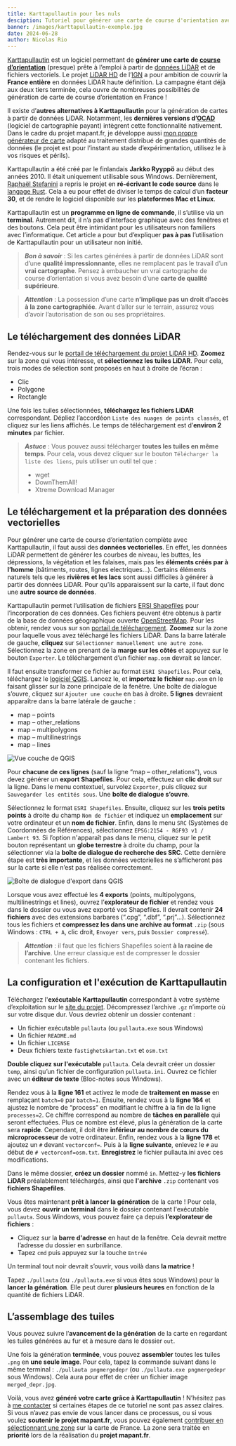 ```yaml
---
title: Karttapullautin pour les nuls
desciption: Tutoriel pour générer une carte de course d'orientation avec Karttapullautin
banner: /images/karttapullautin-exemple.jpg
date: 2024-06-28
author: Nicolas Rio
---
```


[Karttapullautin](https://github.com/rphlo/karttapullautin) est un logiciel permettant de **générer une carte de [course d’orientation](https://www.ffcorientation.fr/decouvrir/comment/)** (presque) prête à l’emploi à partir de [données LiDAR](https://fr.wikipedia.org/wiki/Lidar) et de fichiers vectoriels. Le projet [LiDAR HD](https://geoservices.ign.fr/lidarhd) de l’[IGN](https://www.ign.fr/) a pour ambition de couvrir la **France entière** en données LiDAR haute définition. La campagne étant déjà aux deux tiers terminée, cela ouvre de nombreuses possibilités de génération de carte de course d’orientation en France !

Il existe d’**autres alternatives à Karttapullautin** pour la génération de cartes à partir de données LiDAR. Notamment, les **dernières versions d’[OCAD](https://www.ocad.com/en/)** (logiciel de cartographie payant) intègrent cette fonctionnalité nativement. Dans le cadre du projet mapant.fr, je développe aussi [mon propre générateur de carte](https://github.com/NicoRio42/map-generator) adapté au traitement distribué de grandes quantités de données (le projet est pour l’instant au stade d’expérimentation, utilisez le à vos risques et périls).

Karttapullautin a été créé par le finlandais **Jarkko Ryyppö** au début des années 2010. Il était uniquement utilisable sous Windows. Dernièrement, [Raphaël Stefanini](https://www.linkedin.com/in/rphlo/) a repris le projet en **ré-écrivant le code source** dans le [langage Rust](https://www.rust-lang.org/). Cela a eu pour effet de diviser le temps de calcul d’un **facteur 30**, et de rendre le logiciel disponible sur les **plateformes Mac et Linux**.

Karttapullautin est un **programme en ligne de commande**, il s’utilise via un **terminal**. Autrement dit, il n’a pas d’interface graphique avec des fenêtres et des boutons. Cela peut être intimidant pour les utilisateurs non familiers avec l’informatique. Cet article a pour but d’expliquer **pas à pas** l’utilisation de Karttapullautin pour un utilisateur non initié.

> **_Bon à savoir_** : Si les cartes générées à partir de données LiDAR sont d’une **qualité impressionnante**, elles ne remplacent pas le travail d’un **vrai cartographe**. Pensez à embaucher un vrai cartographe de course d’orientation si vous avez besoin d’une **carte de qualité supérieure**.

> **_Attention_** : La possession d’une carte **n’implique pas un droit d’accès à la zone cartographiée**. Avant d’aller sur le terrain, assurez vous d’avoir l’autorisation de son ou ses propriétaires.

## Le téléchargement des données LiDAR

Rendez-vous sur le [portail de téléchargement du projet LiDAR HD](https://diffusion-lidarhd.ign.fr/). **Zoomez** sur la zone qui vous intéresse, et **sélectionnez les tuiles LiDAR**. Pour cela, trois modes de sélection sont proposés en haut à droite de l’écran :
- Clic
- Polygone
- Rectangle

Une fois les tuiles sélectionnées, **téléchargez les fichiers LiDAR** correspondant. Dépliez l’accordéon `Liste des nuages de points classés`, et cliquez sur les liens affichés. Le temps de téléchargement est d’**environ 2 minutes** par fichier.

> **_Astuce_** : Vous pouvez aussi télécharger **toutes les tuiles en même temps**. Pour cela, vous devez cliquer sur le bouton `Télécharger la liste des liens`, puis utiliser un outil tel que :
> - wget
> - DownThemAll!
> - Xtreme Download Manager

## Le téléchargement et la préparation des données vectorielles

Pour générer une carte de course d’orientation complète avec Karttapullautin, il faut aussi des **données vectorielles**. En effet, les données LiDAR permettent de générer les courbes de niveau, les buttes, les dépressions, la végétation et les falaises, mais pas les **éléments créés par à l’homme** (bâtiments, routes, lignes electriques…). Certains éléments naturels tels que les **rivières et les lacs** sont aussi difficiles à générer à partir des données LiDAR. Pour qu’ils apparaissent sur la carte, il faut donc une **autre source de données**.

Karttapullautin permet l’utilisation de fichiers [ERSI Shapefiles](https://fr.wikipedia.org/wiki/Shapefile) pour l’incorporation de ces données. Ces fichiers peuvent être obtenus à partir de la base de données géographique ouverte [OpenStreetMap](https://www.openstreetmap.org/). Pour les obtenir, rendez vous sur son [portail de téléchargement](https://www.openstreetmap.org/export). **Zoomez** sur la zone pour laquelle vous avez téléchargé les fichiers LiDAR. Dans la barre latérale de gauche, **cliquez** sur `Sélectionner manuellement une autre zone`. Sélectionnez la zone en prenant de la **marge sur les côtés** et appuyez sur le bouton `Exporter`. Le téléchargement d’un fichier `map.osm` devrait se lancer.

Il faut ensuite transformer ce fichier au format `ESRI Shapefiles`. Pour cela, téléchargez le [logiciel QGIS](https://qgis.org/fr/site/forusers/download.html). Lancez le, et **importez le fichier** `map.osm` en le faisant glisser sur la zone principale de la fenêtre. Une boîte de dialogue s’ouvre, cliquez sur `Ajouter une couche` en bas à droite. **5 lignes** devraient apparaître dans la barre latérale de gauche :
- map – points
- map – other_relations
- map – multipolygons
- map – multilinestrings
- map – lines


![Vue couche de QGIS](./images/qgis-layers.png)

Pour **chacune de ces lignes** (sauf la ligne “map – other_relations”), vous devez générer un **export Shapefiles**. Pour cela, effectuez un **clic droit** sur la ligne. Dans le menu contextuel, survolez `Exporter`, puis cliquez sur `Sauvegarder les entités sous`. Une **boîte de dialogue s’ouvre**.

Sélectionnez le format `ESRI Shapefiles`. Ensuite, cliquez sur les **trois petits points** à droite du champ `Nom de fichier` et indiquez un **emplacement** sur votre ordinateur et un **nom de fichier**. Enfin, dans le menu `SRC` (Systèmes de Coordonnées de Références), sélectionnez `EPSG:2154 - RGF93 v1 / Lambert 93`. Si l’option n'apparaît pas dans le menu, cliquez sur le petit bouton représentant un **globe terrestre** à droite du champ, pour la sélectionner via la **boîte de dialogue de recherche des SRC**. Cette dernière étape est **très importante**, et les données vectorielles ne s’afficheront pas sur la carte si elle n’est pas réalisée correctement.

![Boîte de dialogue d'export dans QGIS](/images/qgis-export-dialog.png)

Lorsque vous avez effectué les **4 exports** (points, multipolygons, multilinestrings et lines), ouvrez l’**explorateur de fichier** et rendez vous dans le dossier ou vous avez exporté vos Shapefiles. Il devrait contenir **24 fichiers** avec des extensions barbares (“.cpg”, “.dbf”, “.prj”...). Sélectionnez tous les fichiers et **compressez les dans une archive au format** `.zip` (sous Windows : `CTRL + A`, clic droit, `Envoyer vers`, puis `Dossier compressé`).

> **_Attention_** : il faut que les fichiers Shapefiles soient **à la racine de l’archive**. Une erreur classique est de compresser le dossier contenant les fichiers.

## La configuration et l'exécution de Karttapullautin

Téléchargez l'**exécutable Karttapullautin** correspondant à votre système d’exploitation sur le [site du projet](https://github.com/rphlo/karttapullautin/releases). Décompressez l’archive `.gz` n’importe où sur votre disque dur. Vous devriez obtenir un dossier contenant :
- Un fichier exécutable `pullauta` (ou `pullauta.exe` sous Windows)
- Un fichier `README.md`
- Un fichier `LICENSE`
- Deux fichiers texte `fastighetskartan.txt` et `osm.txt`

**Double cliquez sur l'exécutable** `pullauta`. Cela devrait créer un dossier `temp`, ainsi qu’un fichier de configuration `pullauta.ini`. Ouvrez ce fichier avec un **éditeur de texte** (Bloc-notes sous Windows).

Rendez vous à la **ligne 161** et activez le mode de **traitement en masse** en remplaçant `batch=0` par `batch=1`. Ensuite, rendez vous à la **ligne 164** et ajustez le nombre de “process” en modifiant le chiffre à la fin de la ligne `processes=2`. Ce chiffre correspond au nombre de **tâches en parallèle** qui seront effectuées. Plus ce nombre est élevé, plus la génération de la carte sera **rapide**. Cependant, il doit être **inférieur au nombre de cœurs du microprocesseur** de votre ordinateur. Enfin, rendez vous à la **ligne 178** et ajoutez un `#` devant `vectorconf=`. Puis à la **ligne suivante**, enlevez le `#` au début de `# vectorconf=osm.txt`. **Enregistrez** le fichier pullauta.ini avec ces modifications.

Dans le même dossier, **créez un dossier** nommé `in`. Mettez-y **les fichiers LiDAR** préalablement téléchargés, ainsi que **l'archive** `.zip` contenant vos **fichiers Shapefiles**.

Vous êtes maintenant **prêt à lancer la génération** de la carte ! Pour cela, vous devez **ouvrir un terminal** dans le dossier contenant l'exécutable `pullauta`. Sous Windows, vous pouvez faire ça depuis **l’explorateur de fichiers** :
- Cliquez sur la **barre d'adresse** en haut de la fenêtre. Cela devrait mettre l’adresse du dossier en surbrillance.
- Tapez `cmd` puis appuyez sur la touche `Entrée`

Un terminal tout noir devrait s’ouvrir, vous voilà dans **la matrice** !

Tapez `./pullauta` (ou `./pullauta.exe` si vous êtes sous Windows) pour la **lancer la génération**. Elle peut durer **plusieurs heures** en fonction de la quantité de fichiers LiDAR.

## L’assemblage des tuiles

Vous pouvez suivre l’**avancement de la génération** de la carte en regardant les tuiles générées au fur et à mesure dans le dossier `out`.

Une fois la génération **terminée**, vous pouvez **assembler** toutes les tuiles `.png` en **une seule image**. Pour cela, tapez la commande suivant dans le même terminal : `./pullauta pngmergedepr` (ou `./pullauta.exe pngmergedepr` sous Windows). Cela aura pour effet de créer un fichier image `merged_depr.jpg`.

Voilà, vous avez **généré votre carte grâce à Karttapullautin** ! N’hésitez pas à <a href="mailto:contact@mapant.fr">me contacter</a> si certaines étapes de ce tutoriel ne sont pas assez claires. Si vous n’avez pas envie de vous lancer dans ce processus, ou si vous voulez **soutenir le projet mapant.fr**, vous pouvez également [contribuer en sélectionnant une zone](/contribute/step-1) sur la carte de France. La zone sera traitée en **priorité** lors de la réalisation du **projet mapant.fr**.
